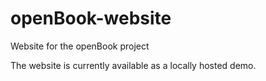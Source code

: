 # openBook-website
Website for the openBook project  

The website is currently available as a locally hosted demo.
